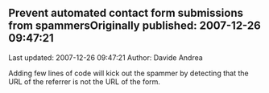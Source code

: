 ## Prevent automated contact form submissions from spammersOriginally published: 2007-12-26 09:47:21 
Last updated: 2007-12-26 09:47:21 
Author: Davide Andrea 
 
Adding few lines of code will kick out the spammer by detecting that the URL of the referrer is not the URL of the form.